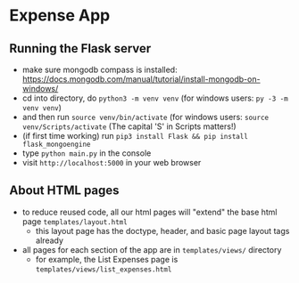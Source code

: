 # Expense App

## Running the Flask server
- make sure mongodb compass is installed: https://docs.mongodb.com/manual/tutorial/install-mongodb-on-windows/
- cd into directory, do `python3 -m venv venv` (for windows users: `py -3 -m venv venv`)
- and then run `source venv/bin/activate` (for windows users: `source venv/Scripts/activate` (The capital 'S' in Scripts matters!)
- (if first time working) run `pip3 install Flask && pip install flask_mongoengine`
- type `python main.py` in the console
- visit `http://localhost:5000` in your web browser

## About HTML pages
- to reduce reused code, all our html pages will "extend" the base html page `templates/layout.html`
    - this layout page has the doctype, header, and basic page layout tags already
- all pages for each section of the app are in `templates/views/` directory
    - for example, the List Expenses page is `templates/views/list_expenses.html`
